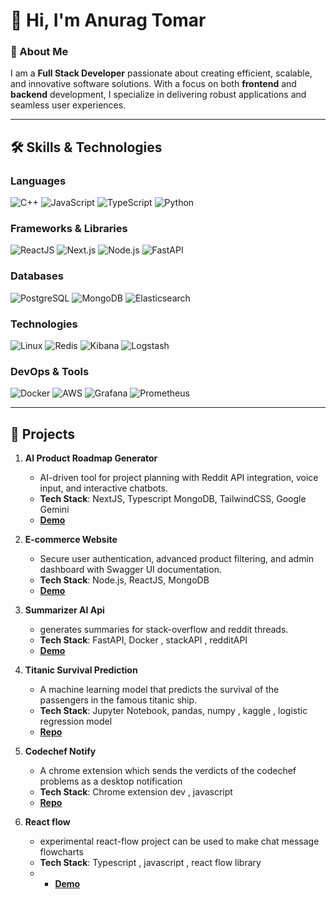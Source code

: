 # 👋 Hi, I'm Anurag Tomar

### 🚀 About Me
I am a **Full Stack Developer** passionate about creating efficient, scalable, and innovative software solutions. With a focus on both **frontend** and **backend** development, I specialize in delivering robust applications and seamless user experiences.

---

## 🛠️ Skills & Technologies

### Languages
![C++](https://img.shields.io/badge/C++-00599C?style=for-the-badge&logo=c%2B%2B&logoColor=white)
![JavaScript](https://img.shields.io/badge/JavaScript-F7DF1E?style=for-the-badge&logo=javascript&logoColor=black)
![TypeScript](https://img.shields.io/badge/TypeScript-3178C6?style=for-the-badge&logo=typescript&logoColor=white)
![Python](https://img.shields.io/badge/Python-3776AB?style=for-the-badge&logo=python&logoColor=white)

### Frameworks & Libraries
![ReactJS](https://img.shields.io/badge/ReactJS-61DAFB?style=for-the-badge&logo=react&logoColor=black)
![Next.js](https://img.shields.io/badge/Next.js-000000?style=for-the-badge&logo=nextdotjs&logoColor=white)
![Node.js](https://img.shields.io/badge/Node.js-339933?style=for-the-badge&logo=nodedotjs&logoColor=white)
![FastAPI](https://img.shields.io/badge/FastAPI-009688?style=for-the-badge&logo=fastapi&logoColor=white)

### Databases
![PostgreSQL](https://img.shields.io/badge/PostgreSQL-336791?style=for-the-badge&logo=postgresql&logoColor=white)
![MongoDB](https://img.shields.io/badge/MongoDB-47A248?style=for-the-badge&logo=mongodb&logoColor=white)
![Elasticsearch](https://img.shields.io/badge/Elasticsearch-005571?style=for-the-badge&logo=elasticsearch&logoColor=white)

### Technologies
![Linux](https://img.shields.io/badge/Linux-FCC624?style=for-the-badge&logo=linux&logoColor=black)
![Redis](https://img.shields.io/badge/Redis-DC382D?style=for-the-badge&logo=redis&logoColor=white)
![Kibana](https://img.shields.io/badge/Kibana-005571?style=for-the-badge&logo=kibana&logoColor=white)
![Logstash](https://img.shields.io/badge/Logstash-005571?style=for-the-badge&logo=logstash&logoColor=white)


### DevOps & Tools
![Docker](https://img.shields.io/badge/Docker-2496ED?style=for-the-badge&logo=docker&logoColor=white)
![AWS](https://img.shields.io/badge/AWS-232F3E?style=for-the-badge&logo=amazonaws&logoColor=white)
![Grafana](https://img.shields.io/badge/Grafana-F46800?style=for-the-badge&logo=grafana&logoColor=white)
![Prometheus](https://img.shields.io/badge/Prometheus-E6522C?style=for-the-badge&logo=prometheus&logoColor=white)

---

## 🌟 Projects

1. **AI Product Roadmap Generator**  
   - AI-driven tool for project planning with Reddit API integration, voice input, and interactive chatbots.  
   - **Tech Stack**: NextJS, Typescript MongoDB, TailwindCSS, Google Gemini  
   - **[Demo](https://makerhub.anutom.online/)**  

2. **E-commerce Website**  
   - Secure user authentication, advanced product filtering, and admin dashboard with Swagger UI documentation.  
   - **Tech Stack**: Node.js, ReactJS, MongoDB  
   - **[Demo](https://ecommerce-anutom20.onrender.com/)**  

3. **Summarizer AI Api**  
   - generates summaries for stack-overflow and reddit threads.  
   - **Tech Stack**: FastAPI, Docker , stackAPI , redditAPI
   - **[Demo](https://reddit-stack-latest-rkv5.onrender.com/docs)**   

4. **Titanic Survival Prediction**  
   - A machine learning model that predicts the survival of the passengers in the famous titanic ship.  
   - **Tech Stack**: Jupyter Notebook, pandas, numpy , kaggle , logistic regression model
   - **[Repo](https://github.com/anutom20/Titanic_Survival_Prediction)**

5. **Codechef Notify**  
   - A chrome extension which sends the verdicts of the codechef problems as a desktop notification
   - **Tech Stack**: Chrome extension dev , javascript
   - **[Repo](https://github.com/anutom20/Codechef-Notify)**
  
6. **React flow**  
   - experimental react-flow project can be used to make chat message flowcharts
   - **Tech Stack**: Typescript , javascript , react flow library
   - - **[Demo](https://react-flow-project-3dcn.vercel.app/)**  
  
